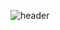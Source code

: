![header](https://capsule-render.vercel.app/api?type=waving&color=E3826C&height=250&section=header&text=Jang%20SeongKyu%&fontSize=90&animation=fadeIn&fontAlignY=38&desc=%20&descAlignY=62&descAlign=62)
